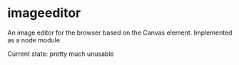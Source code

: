 imageeditor
===========
An image editor for the browser based on the Canvas element. Implemented as a node module.

Current state: pretty much unusable
